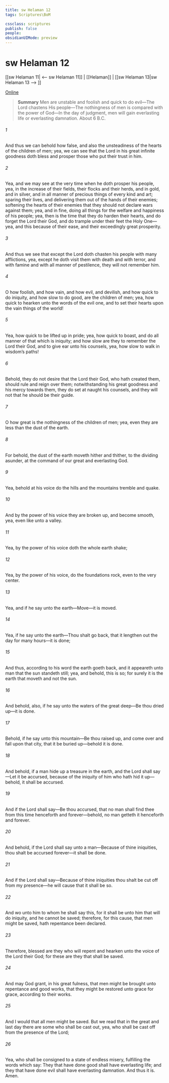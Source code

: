 ```yaml
---
title: sw Helaman 12
tags: Scriptures\BoM

cssclass: scriptures
publish: false
people:
obsidianUIMode: preview
---
```


# sw Helaman 12
[[sw Helaman 11| <-- sw Helaman 11]] | [[Helaman]] | [[sw Helaman 13|sw Helaman 13 --> ]]

[Online](https://churchofjesuschrist.org/study/scriptures/bofm/hel/12?lang=eng)

> __Summary__
Men are unstable and foolish and quick to do evil—The Lord chastens His people—The nothingness of men is compared with the power of God—In the day of judgment, men will gain everlasting life or everlasting damnation. About 6 B.C.

###### 1 
And thus we can behold how false, and also the unsteadiness of the hearts of the children of men; yea, we can see that the Lord in his great infinite goodness doth bless and prosper those who put their trust in him.

###### 2 
Yea, and we may see at the very time when he doth prosper his people, yea, in the increase of their fields, their flocks and their herds, and in gold, and in silver, and in all manner of precious things of every kind and art; sparing their lives, and delivering them out of the hands of their enemies; softening the hearts of their enemies that they should not declare wars against them; yea, and in fine, doing all things for the welfare and happiness of his people; yea, then is the time that they do harden their hearts, and do forget the Lord their God, and do trample under their feet the Holy One—yea, and this because of their ease, and their exceedingly great prosperity.

###### 3 
And thus we see that except the Lord doth chasten his people with many afflictions, yea, except he doth visit them with death and with terror, and with famine and with all manner of pestilence, they will not remember him.

###### 4 
O how foolish, and how vain, and how evil, and devilish, and how quick to do iniquity, and how slow to do good, are the children of men; yea, how quick to hearken unto the words of the evil one, and to set their hearts upon the vain things of the world!

###### 5 
Yea, how quick to be lifted up in pride; yea, how quick to boast, and do all manner of that which is iniquity; and how slow are they to remember the Lord their God, and to give ear unto his counsels, yea, how slow to walk in wisdom’s paths!

###### 6 
Behold, they do not desire that the Lord their God, who hath created them, should rule and reign over them; notwithstanding his great goodness and his mercy towards them, they do set at naught his counsels, and they will not that he should be their guide.

###### 7 
O how great is the nothingness of the children of men; yea, even they are less than the dust of the earth.

###### 8 
For behold, the dust of the earth moveth hither and thither, to the dividing asunder, at the command of our great and everlasting God.

###### 9 
Yea, behold at his voice do the hills and the mountains tremble and quake.

###### 10 
And by the power of his voice they are broken up, and become smooth, yea, even like unto a valley.

###### 11 
Yea, by the power of his voice doth the whole earth shake;

###### 12 
Yea, by the power of his voice, do the foundations rock, even to the very center.

###### 13 
Yea, and if he say unto the earth—Move—it is moved.

###### 14 
Yea, if he say unto the earth—Thou shalt go back, that it lengthen out the day for many hours—it is done;

###### 15 
And thus, according to his word the earth goeth back, and it appeareth unto man that the sun standeth still; yea, and behold, this is so; for surely it is the earth that moveth and not the sun.

###### 16 
And behold, also, if he say unto the waters of the great deep—Be thou dried up—it is done.

###### 17 
Behold, if he say unto this mountain—Be thou raised up, and come over and fall upon that city, that it be buried up—behold it is done.

###### 18 
And behold, if a man hide up a treasure in the earth, and the Lord shall say—Let it be accursed, because of the iniquity of him who hath hid it up—behold, it shall be accursed.

###### 19 
And if the Lord shall say—Be thou accursed, that no man shall find thee from this time henceforth and forever—behold, no man getteth it henceforth and forever.

###### 20 
And behold, if the Lord shall say unto a man—Because of thine iniquities, thou shalt be accursed forever—it shall be done.

###### 21 
And if the Lord shall say—Because of thine iniquities thou shalt be cut off from my presence—he will cause that it shall be so.

###### 22 
And wo unto him to whom he shall say this, for it shall be unto him that will do iniquity, and he cannot be saved; therefore, for this cause, that men might be saved, hath repentance been declared.

###### 23 
Therefore, blessed are they who will repent and hearken unto the voice of the Lord their God; for these are they that shall be saved.

###### 24 
And may God grant, in his great fulness, that men might be brought unto repentance and good works, that they might be restored unto grace for grace, according to their works.

###### 25 
And I would that all men might be saved. But we read that in the great and last day there are some who shall be cast out, yea, who shall be cast off from the presence of the Lord;

###### 26 
Yea, who shall be consigned to a state of endless misery, fulfilling the words which say: They that have done good shall have everlasting life; and they that have done evil shall have everlasting damnation. And thus it is. Amen.

